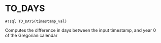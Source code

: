 # TO_DAYS


`#!sql TO_DAYS(timestamp_val)`

Computes the difference in days between the input timestamp, and year
0 of the Gregorian calendar

